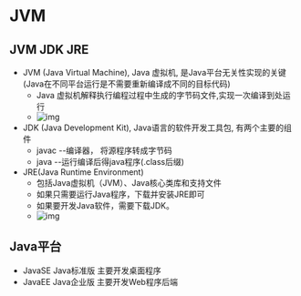 # JVM

## JVM JDK JRE
- JVM (Java Virtual Machine), Java 虚拟机, 是Java平台无关性实现的关键(Java在不同平台运行是不需要重新编译成不同的目标代码)
  - Java 虚拟机解释执行编程过程中生成的字节码文件,实现一次编译到处运行
  - ![img](~@pic/img/jvm-1.png)
- JDK (Java Development Kit), Java语言的软件开发工具包, 有两个主要的组件
  - javac --编译器， 将源程序转成字节码
  - java --运行编译后得java程序(.class后缀)
- JRE(Java Runtime Environment)
  - 包括Java虚拟机（JVM）、Java核心类库和支持文件
  - 如果只需要运行Java程序，下载并安装JRE即可
  - 如果要开发Java软件，需要下载JDK。
  - ![img](~@pic/img/jvm-2.png)

## Java平台

- JavaSE Java标准版 主要开发桌面程序
- JavaEE Java企业版 主要开发Web程序后端